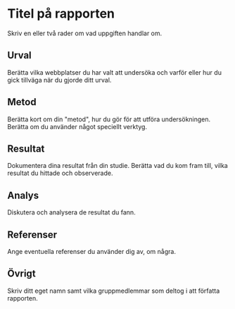 Titel på rapporten
=====================

Skriv en eller två rader om vad uppgiften handlar om.

Urval
--------------

Berätta vilka webbplatser du har valt att undersöka och varför eller hur du gick tillväga när du gjorde ditt urval.

Metod
---------------

Berätta kort om din "metod", hur du gör för att utföra undersökningen. Berätta om du använder något speciellt verktyg.

Resultat
--------------------

Dokumentera dina resultat från din studie. Berätta vad du kom fram till, vilka resultat du hittade och observerade.

Analys
---------------------

Diskutera och analysera de resultat du fann.

Referenser
----------------------

Ange eventuella referenser du använder dig av, om några.

Övrigt
------------------------

Skriv ditt eget namn samt vilka gruppmedlemmar som deltog i att författa rapporten. 
